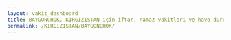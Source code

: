 ```yaml
---
layout: vakit_dashboard
title: BAYGONCHOK, KIRGIZISTAN için iftar, namaz vakitleri ve hava durumu - ilçe/eyalet seç
permalink: /KIRGIZISTAN/BAYGONCHOK/
---
```


<script type="text/javascript">
  var GLOBAL_COUNTRY = 'KIRGIZISTAN';
  var GLOBAL_CITY = 'BAYGONCHOK';
  var GLOBAL_STATE = '';
  var lat = 72;
  var lon = 21;
</script>
